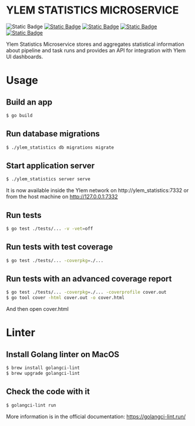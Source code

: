 # YLEM STATISTICS MICROSERVICE

![Static Badge](https://img.shields.io/badge/Go-1.23-black)
<a href="https://github.com/ylem-co/ylem?tab=Apache-2.0-1-ov-file">![Static Badge](https://img.shields.io/badge/license-Apache%202.0-black)</a>
<a href="https://ylem.co" target="_blank">![Static Badge](https://img.shields.io/badge/website-ylem.co-black)</a>
<a href="https://docs.ylem.co" target="_blank">![Static Badge](https://img.shields.io/badge/documentation-docs.ylem.co-black)</a>
<a href="https://join.slack.com/t/ylem-co/shared_invite/zt-2nawzl6h0-qqJ0j7Vx_AEHfnB45xJg2Q" target="_blank">![Static Badge](https://img.shields.io/badge/community-join%20Slack-black)</a>

Ylem Statistics Microservice stores and aggregates statistical information about pipeline and task runs and provides an API for integration with Ylem UI dashboards.

# Usage

## Build an app

``` bash
$ go build
```

## Run database migrations

``` bash
$ ./ylem_statistics db migrations migrate
```

## Start application server

``` bash
$ ./ylem_statistics server serve
```

It is now available inside the Ylem network on http://ylem_statistics:7332 or from the host machine on http://127.0.0.1:7332

## Run tests

``` bash
$ go test ./tests/... -v -vet=off
```

## Run tests with test coverage

``` bash
$ go test ./tests/... -coverpkg=./... 
```

## Run tests with an advanced coverage report

``` bash
$ go test ./tests/... -coverpkg=./... -coverprofile cover.out
$ go tool cover -html cover.out -o cover.html
```

And then open cover.html

# Linter

## Install Golang linter on MacOS

``` bash
$ brew install golangci-lint
$ brew upgrade golangci-lint
```

## Check the code with it

``` bash
$ golangci-lint run
```
More information is in the official documentation: https://golangci-lint.run/
